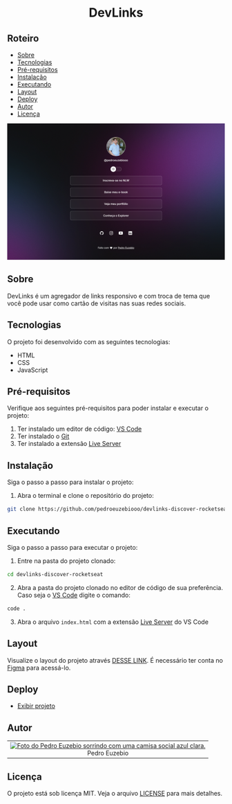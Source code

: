 <h1 align="center">
  DevLinks
</h1>

## Roteiro

<ul>
  <li>
    <a href="#sobre">
      Sobre
    </a>
  </li>
  <li>
    <a href="#tecnologias">
      Tecnologias
    </a>
  </li>
  <li>
    <a href="#pre-requisitos">
      Pré-requisitos
    </a>
  </li>
  <li>
    <a href="#instalacao">
      Instalação
    </a>
  </li>
  <li>
    <a href="#executando">
      Executando
    </a>
  </li>
  <li>
    <a href="#layout">
      Layout
    </a>
  </li>
  <li>
    <a href="#deploy">
      Deploy
    </a>
  </li>
  <li>
    <a href="#autor">
      Autor
    </a>
  </li>
  <li>
    <a href="#Licença">
      Licença
    </a>
  </li>
</ul>

![Visualização do Projeto](./.github/preview.png)

## Sobre

DevLinks é um agregador de links responsivo e com troca de tema que você pode usar como cartão de visitas nas suas redes sociais.

## Tecnologias

O projeto foi desenvolvido com as seguintes tecnologias:

- HTML
- CSS
- JavaScript

## Pré-requisitos

Verifique aos seguintes pré-requisitos para poder instalar e executar o projeto:

1. Ter instalado um editor de código: [VS Code](https://code.visualstudio.com/download)
2. Ter instalado o [Git](https://git-scm.com/downloads)
3. Ter instalado a extensão [Live Server](https://marketplace.visualstudio.com/items?itemName=ritwickdey.LiveServer)

## Instalação

Siga o passo a passo para instalar o projeto:

1. Abra o terminal e clone o repositório do projeto:

```bash
git clone https://github.com/pedroeuzebiooo/devlinks-discover-rocketseat
```

## Executando

Siga o passo a passo para executar o projeto:

1. Entre na pasta do projeto clonado:

```bash
cd devlinks-discover-rocketseat
```

2. Abra a pasta do projeto clonado no editor de código de sua preferência. Caso seja o [VS Code](https://code.visualstudio.com/download) digite o comando:

```bash
code .
```

3. Abra o arquivo `index.html` com a extensão [Live Server](https://marketplace.visualstudio.com/items?itemName=ritwickdey.LiveServer) do VS Code

## Layout

Visualize o layout do projeto através <a href="https://www.figma.com/community/file/1187422022288947321" target="_blank">DESSE LINK</a>. É necessário ter conta no <a href="https://figma.com" target="_blank">Figma</a> para acessá-lo.

## Deploy

- [Exibir projeto](https://https://pedroeuzebiooo.github.io/devlinks-discover-rocketseat)

## Autor

<table>
  <tr>
    <td align="center">
      <a href="https://github.com/pedroeuzebiooo">
        <img src="https://i.imgur.com/a9F1MXp.jpg" alt="Foto do Pedro Euzebio sorrindo com uma camisa social azul clara." width="100" />
      </a>
      <br>
      Pedro Euzebio
    </td>
  </tr>
</table>

## Licença

O projeto está sob licença MIT. Veja o arquivo [LICENSE](./LICENSE) para mais detalhes.
